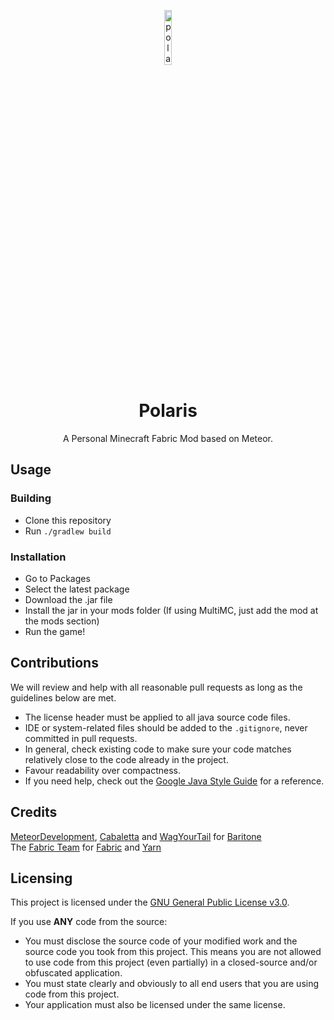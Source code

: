 
<p align="center">
<img src="https://i.imgur.com/rdfVdeg.png" alt="polaris-client-logo" width="15%"/>
</p>

<h1 align="center">Polaris</h1>
<p align="center">A Personal Minecraft Fabric Mod based on Meteor.</p>

## Usage

### Building
- Clone this repository
- Run `./gradlew build`

### Installation
- Go to Packages
- Select the latest package
- Download the .jar file
- Install the jar in your mods folder (If using MultiMC, just add the mod at the mods section)
- Run the game!

## Contributions
We will review and help with all reasonable pull requests as long as the guidelines below are met.

- The license header must be applied to all java source code files.
- IDE or system-related files should be added to the `.gitignore`, never committed in pull requests.
- In general, check existing code to make sure your code matches relatively close to the code already in the project.
- Favour readability over compactness.
- If you need help, check out the [Google Java Style Guide](https://google.github.io/styleguide/javaguide.html) for a reference.

## Credits
[MeteorDevelopment](https://github.com/MeteorDevelopment), [Cabaletta](https://github.com/cabaletta) and [WagYourTail](https://github.com/wagyourtail) for [Baritone](https://github.com/cabaletta/baritone)  
The [Fabric Team](https://github.com/FabricMC) for [Fabric](https://github.com/FabricMC/fabric-loader) and [Yarn](https://github.com/FabricMC/yarn)

## Licensing
This project is licensed under the [GNU General Public License v3.0](https://www.gnu.org/licenses/gpl-3.0.en.html). 

If you use **ANY** code from the source:
- You must disclose the source code of your modified work and the source code you took from this project. This means you are not allowed to use code from this project (even partially) in a closed-source and/or obfuscated application.
- You must state clearly and obviously to all end users that you are using code from this project.
- Your application must also be licensed under the same license.
